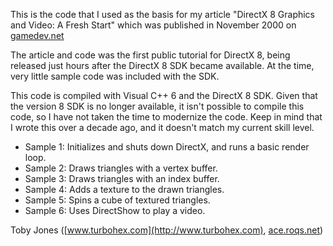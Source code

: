 This is the code that I used as the basis for my article \"DirectX 8 Graphics
and Video\: A Fresh Start\" which was published in November 2000 on
[gamedev.net](http://www.gamedev.net/page/resources/_/reference/programming/directx/directx-graphics/directx-8-graphics-and-video-a-fresh-start-r1247)

The article and code was the first public tutorial for DirectX 8, being
released just hours after the DirectX 8 SDK became available. At the time,
very little sample code was included with the SDK.

This code is compiled with Visual C++ 6 and the DirectX 8 SDK. Given that the
version 8 SDK is no longer available, it isn't possible to compile this code,
so I have not taken the time to modernize the code. Keep in mind that I
wrote this over a decade ago, and it doesn't match my current skill level.

* Sample 1: Initializes and shuts down DirectX, and runs a basic render loop.
* Sample 2: Draws triangles with a vertex buffer.
* Sample 3: Draws triangles with an index buffer.
* Sample 4: Adds a texture to the drawn triangles.
* Sample 5: Spins a cube of textured triangles.
* Sample 6: Uses DirectShow to play a video.

Toby Jones \([www.turbohex.com](http://www.turbohex.com), [ace.roqs.net](http://ace.roqs.net)\)

